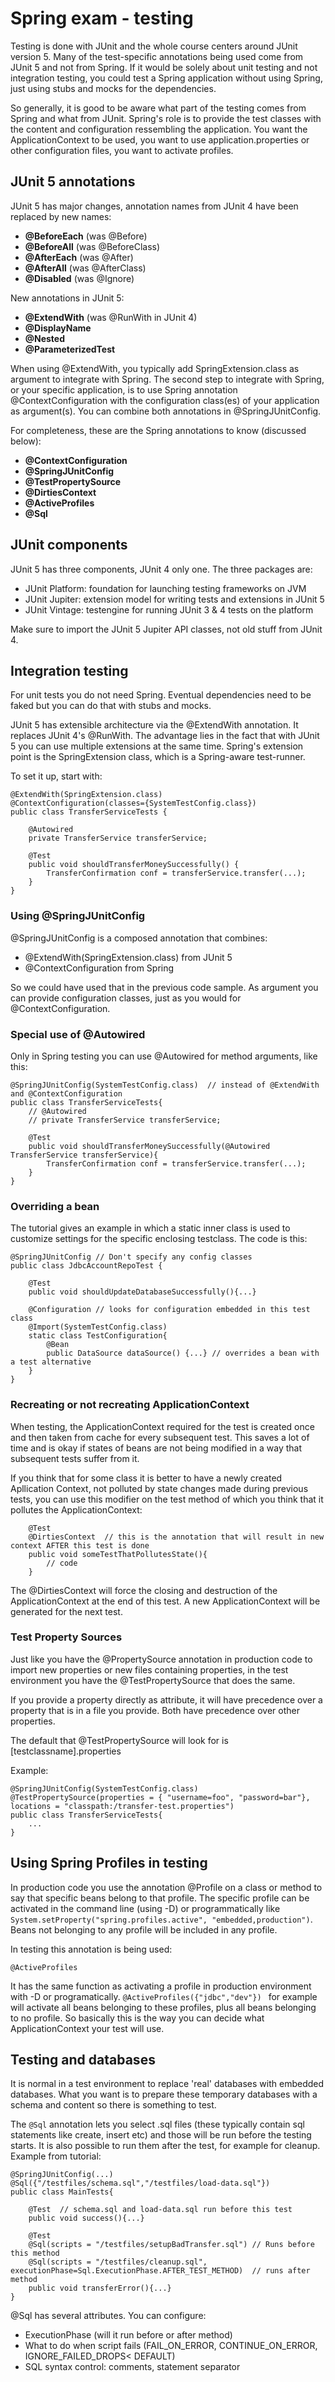 # Spring exam - testing

Testing is done with JUnit and the whole course centers around JUnit version 5. Many of the test-specific annotations being used come from JUnit 5 and not from Spring. If it would be solely about unit testing and not integration testing, you could test a Spring application without using Spring, just using stubs and mocks for the dependencies.

So generally, it is good to be aware what part of the testing comes from Spring and what from JUnit. Spring's role is to provide the test classes with the content and configuration ressembling the application. You want the ApplicationContext to be used, you want to use application.properties or other configuration files, you want to activate profiles.

## JUnit 5 annotations

JUnit 5 has major changes, annotation names from JUnit 4 have been replaced by new names:

- **@BeforeEach** (was @Before)
- **@BeforeAll** (was @BeforeClass)
- **@AfterEach** (was @After)
- **@AfterAll** (was @AfterClass)
- **@Disabled** (was @Ignore)

New annotations in JUnit 5:

- **@ExtendWith**  (was @RunWith in JUnit 4)
- **@DisplayName**
- **@Nested**
- **@ParameterizedTest**

When using @ExtendWith, you typically add SpringExtension.class as argument to integrate with Spring. The second step to integrate with Spring, or your specific application, is to use Spring annotation @ContextConfiguration with the configuration class(es) of your application as argument(s). You can combine both annotations in @SpringJUnitConfig. 

For completeness, these are the Spring annotations to know (discussed below):

- **@ContextConfiguration**
- **@SpringJUnitConfig**
- **@TestPropertySource**
- **@DirtiesContext**
- **@ActiveProfiles**
- **@Sql**

## JUnit components

JUnit 5 has three components, JUnit 4 only one. The three packages are:

- JUnit Platform: foundation for launching testing frameworks on JVM
- JUnit Jupiter: extension model for writing tests and extensions in JUnit 5
- JUnit Vintage: testengine for running JUnit 3 & 4 tests on the platform

Make sure to import the JUnit 5 Jupiter API classes, not old stuff from JUnit 4.

## Integration testing

For unit tests you do not need Spring. Eventual dependencies need to be faked but you can do that with stubs and mocks.

JUnit 5 has extensible architecture via the @ExtendWith annotation. It replaces JUnit 4's @RunWith. The advantage lies in the fact that with JUnit 5 you can use multiple extensions at the same time. Spring's extension point is the SpringExtension class, which is a Spring-aware test-runner.

To set it up, start with:

```
@ExtendWith(SpringExtension.class)
@ContextConfiguration(classes={SystemTestConfig.class})
public class TransferServiceTests {

	@Autowired
	private TransferService transferService;

	@Test
	public void shouldTransferMoneySuccessfully() {
		TransferConfirmation conf = transferService.transfer(...);
	}
}
```

### Using @SpringJUnitConfig

@SpringJUnitConfig is a composed annotation that combines:

- @ExtendWith(SpringExtension.class) from JUnit 5
- @ContextConfiguration from Spring

So we could have used that in the previous code sample. As argument you can provide configuration classes, just as you would for @ContextConfiguration.

### Special use of @Autowired

Only in Spring testing you can use @Autowired for method arguments, like this:

```
@SpringJUnitConfig(SystemTestConfig.class)  // instead of @ExtendWith and @ContextConfiguration
public class TransferServiceTests{
	// @Autowired
	// private TransferService transferService;

	@Test
	public void shouldTransferMoneySuccessfully(@Autowired TransferService transferService){
		TransferConfirmation conf = transferService.transfer(...);
	}
}
```

### Overriding a bean

The tutorial gives an example in which a static inner class is used to customize settings for the specific enclosing testclass. The code is this:

```
@SpringJUnitConfig // Don't specify any config classes
public class JdbcAccountRepoTest {

	@Test
	public void shouldUpdateDatabaseSuccessfully(){...}

	@Configuration // looks for configuration embedded in this test class
	@Import(SystemTestConfig.class)
	static class TestConfiguration{
		@Bean
		public DataSource dataSource() {...} // overrides a bean with a test alternative
	}
}
```

### Recreating or not recreating ApplicationContext

When testing, the ApplicationContext required for the test is created once and then taken from cache for every subsequent test. This saves a lot of time and is okay if states of beans are not being modified in a way that subsequent tests suffer from it.

If you think that for some class it is better to have a newly created Apllication Context, not polluted by state changes made during previous tests, you can use this modifier on the test method of which you think that it pollutes the ApplicationContext:

```
	@Test
	@DirtiesContext  // this is the annotation that will result in new context AFTER this test is done
	public void someTestThatPollutesState(){
		// code
	}
```

The @DirtiesContext will force the closing and destruction of the ApplicationContext at the end of this test. A new ApplicationContext will be generated for the next test.

### Test Property Sources

Just like you have the @PropertySource annotation in production code to import new properties or new files containing properties, in the test environment you have the @TestPropertySource that does the same. 

If you provide a property directly as attribute, it will have precedence over a property that is in a file you provide. Both have precedence over other properties.

The default that @TestPropertySource will look for is [testclassname].properties

Example:

```
@SpringJUnitConfig(SystemTestConfig.class)
@TestPropertySource(properties = { "username=foo", "password=bar"}, locations = "classpath:/transfer-test.properties")
public class TransferServiceTests{
	...
}
```

## Using Spring Profiles in testing

In production code you use the annotation @Profile on a class or method to say that specific beans belong to that profile. The specific profile can be activated in the command line (using -D) or programmatically like `System.setProperty("spring.profiles.active", "embedded,production")`. Beans not belonging to any profile will be included in any profile.

In testing this annotation is being used:

```
@ActiveProfiles
```
It has the same function as activating a profile in production environment with -D or programatically. `@ActiveProfiles({"jdbc","dev"}) ` for example will activate all beans belonging to these profiles, plus all beans belonging to no profile. So basically this is the way you can decide what ApplicationContext your test will use.

## Testing and databases

It is normal in a test environment to replace 'real' databases with embedded databases. What you want is to prepare these temporary databases with a schema and content so there is something to test.

The `@Sql` annotation lets you select .sql files (these typically contain sql statements like create, insert etc) and those will be run before the testing starts. It is also possible to run them after the test, for example for cleanup. Example from tutorial:

```
@SpringJUnitConfig(...)
@Sql({"/testfiles/schema.sql","/testfiles/load-data.sql"})
public class MainTests{
	
	@Test  // schema.sql and load-data.sql run before this test
	public void success(){...}

	@Test
	@Sql(scripts = "/testfiles/setupBadTransfer.sql") // Runs before this method
	@Sql(scripts = "/testfiles/cleanup.sql", executionPhase=Sql.ExecutionPhase.AFTER_TEST_METHOD)  // runs after method
	public void transferError(){...}
}
```

@Sql has several attributes. You can configure:

- ExecutionPhase (will it run before or after method)
- What to do when script fails (FAIL_ON_ERROR, CONTINUE_ON_ERROR, IGNORE_FAILED_DROPS< DEFAULT)
- SQL syntax control: comments, statement separator








